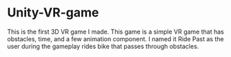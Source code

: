 # Unity-VR-game
This is the first 3D VR game I made. 
This game is a simple VR game that has obstacles, time, and a few animation component. I named it Ride Past as the user during the gameplay rides bike that passes through obstacles.
